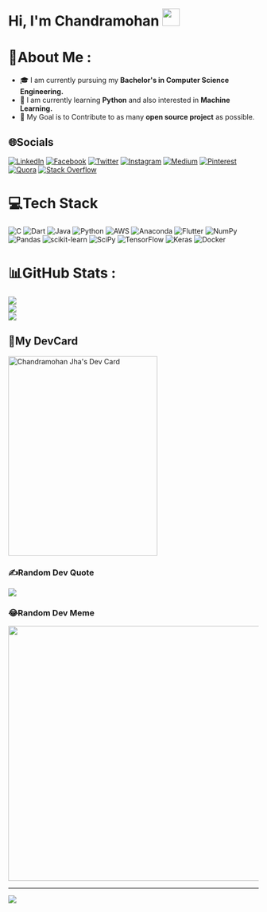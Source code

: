 # Hi, I'm Chandramohan <img src="https://github.com/TheDudeThatCode/TheDudeThatCode/blob/master/Assets/Hi.gif" width="35px" height="35px">

# 💫About Me :
- 🎓 I am currently pursuing my **Bachelor's in Computer Science Engineering.**
- 🌱 I am currently learning **Python** and also interested in **Machine Learning.**
- 🎯 My Goal is to Contribute to as many **open source project** as possible.


## 🌐Socials
[![LinkedIn](https://img.shields.io/badge/LinkedIn-%230077B5.svg?logo=linkedin&logoColor=white)](https://linkedin.com/in/chandramohan-jha) [![Facebook](https://img.shields.io/badge/Facebook-%231877F2.svg?logo=Facebook&logoColor=white)](https://facebook.com/chandramohan.jha.56829) [![Twitter](https://img.shields.io/badge/Twitter-%231DA1F2.svg?logo=Twitter&logoColor=white)](https://twitter.com/Chandra73761090) [![Instagram](https://img.shields.io/badge/Instagram-%23E4405F.svg?logo=Instagram&logoColor=white)](https://instagram.com/_chandra.mohan_) [![Medium](https://img.shields.io/badge/Medium-12100E?logo=medium&logoColor=white)](https://medium.com/@chandramohanjha036) [![Pinterest](https://img.shields.io/badge/Pinterest-%23E60023.svg?logo=Pinterest&logoColor=white)](https://pinterest.com/chandramohanjha036) [![Quora](https://img.shields.io/badge/Quora-%23B92B27.svg?logo=Quora&logoColor=white)](https://quora.com/profile/Chandramohan-Jha-16) [![Stack Overflow](https://img.shields.io/badge/-Stackoverflow-FE7A16?logo=stack-overflow&logoColor=white)](https://stackoverflow.com/users/19083235) 

# 💻Tech Stack
![C](https://img.shields.io/badge/c-%2300599C.svg?style=plastic&logo=c&logoColor=white) ![Dart](https://img.shields.io/badge/dart-%230175C2.svg?style=plastic&logo=dart&logoColor=white) ![Java](https://img.shields.io/badge/java-%23ED8B00.svg?style=plastic&logo=java&logoColor=white) ![Python](https://img.shields.io/badge/python-3670A0?style=plastic&logo=python&logoColor=ffdd54) ![AWS](https://img.shields.io/badge/AWS-%23FF9900.svg?style=plastic&logo=amazon-aws&logoColor=white) ![Anaconda](https://img.shields.io/badge/Anaconda-%2344A833.svg?style=plastic&logo=anaconda&logoColor=white) ![Flutter](https://img.shields.io/badge/Flutter-%2302569B.svg?style=plastic&logo=Flutter&logoColor=white) ![NumPy](https://img.shields.io/badge/numpy-%23013243.svg?style=plastic&logo=numpy&logoColor=white) ![Pandas](https://img.shields.io/badge/pandas-%23150458.svg?style=plastic&logo=pandas&logoColor=white) ![scikit-learn](https://img.shields.io/badge/scikit--learn-%23F7931E.svg?style=plastic&logo=scikit-learn&logoColor=white) ![SciPy](https://img.shields.io/badge/SciPy-%230C55A5.svg?style=plastic&logo=scipy&logoColor=%white) ![TensorFlow](https://img.shields.io/badge/TensorFlow-%23FF6F00.svg?style=plastic&logo=TensorFlow&logoColor=white) ![Keras](https://img.shields.io/badge/Keras-%23D00000.svg?style=plastic&logo=Keras&logoColor=white) ![Docker](https://img.shields.io/badge/docker-%230db7ed.svg?style=plastic&logo=docker&logoColor=white) 
# 📊GitHub Stats :
![](https://github-readme-stats.vercel.app/api?username=Chandramohan-Jha&theme=radical&hide_border=false&include_all_commits=false&count_private=false)<br/>
![](https://github-readme-streak-stats.herokuapp.com/?user=Chandramohan-Jha&theme=radical&hide_border=false)<br/>
![](https://github-readme-stats.vercel.app/api/top-langs/?username=Chandramohan-Jha&theme=radical&hide_border=false&include_all_commits=false&count_private=false&layout=compact)

## 📕My DevCard
<a href="https://app.daily.dev/Chandramohan"><img src="https://api.daily.dev/devcards/e0a9740c481a4168a0fed4991991920f.png?r=e8f" width="300" height=400 alt="Chandramohan Jha's Dev Card"/></a>

### ✍️Random Dev Quote
![](https://quotes-github-readme.vercel.app/api?type=horizontal&theme=radical)

### 😂Random Dev Meme
<img src="https://random-memer.herokuapp.com/" width="512px"/>

---
[![](https://visitcount.itsvg.in/api?id=Chandramohan-Jha&icon=7&color=1)](https://visitcount.itsvg.in)
